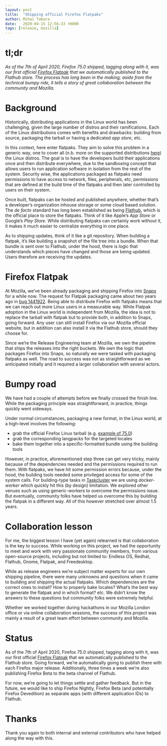 ```yaml
---
layout: post
title:  "Shipping official Firefox Flatpaks"
author: Mihai Tabara
date:   2020-04-15 12:56:33 +0000
tags: [release, mozilla]
---
```


# tl;dr

_As of the 7th of April 2020, Firefox 75.0 shipped, tagging along with it, was our first official [Firefox Flatpak](https://flathub.org/apps/details/org.mozilla.firefox) that we
automatically published to the Flathub store. The process has long been in the making; aside from the technical bumpy ride,
it tells a story of great collaboration between the community and Mozilla._

# Background

Historically, distributing applications in the Linux world has been challenging, given the large number of distros and their ramifications.
Each of the Linux distributions comes with benefits and drawbacks: building from source, packaging the tarball or having a dedicated _app store_, etc.

In this context, here enter flatpaks. They aim to solve this problem in a generic way, one to cover all (n.b. more on the supported distributions [here](https://flatpak.org/setup/))
the Linux distros. The goal is to have the developers build their applications once and then distribute everywhere, due to the sandboxing concept that allows users
to run application software in isolation from the rest of the system. Security wise, the applications packaged as flatpaks need permissions to have access
to network, files, peripherals, etc, permissions that are defined at the build time of the flatpaks and then later controlled by users on their system.

Once built, flatpaks can be hosted and published anywhere, whether that’s a developer’s organization inhouse storage or some cloud based solution.
The _de facto_ standard has long been established as being [Flathub](https://flathub.org/home), which is the official place to store the flatpaks. Think of it like Apple’s _App Store_ or Google’s _Play Store_.
While distributing flatpaks can certainly work without it, it makes it much easier to centralize everything in one place.

As to shipping updates, think of it like a git repository. When building a flatpak, it’s like building a snapshot of the file tree into a bundle.
When that bundle is sent over to Flathub, under the hood, there is logic that understands which pieces have changed and those are being updated. Users therefore are receiving the updates.

# Firefox Flatpak

At Mozilla, we’ve been already packaging and shipping Firefox into [Snaps](https://snapcraft.io/) for a while now. The request for Flatpak packaging came about two years ago in [bug 1441922](https://bugzilla.mozilla.org/show_bug.cgi?id=1441922). Being able to distribute Firefox with flatpaks means that we can reach out
more Linux users in a measurable way. While Flatpak adoption in the Linux world is independent from Mozilla, the idea is not to replace the tarball with flatpak but to
provide both, in addition to Snaps, going forward. Any user can still install Firefox via our Mozilla official website, but in addition can also install it via the Flathub store, should they choose for.

Since we’re the Release Engineering team at Mozilla, we own the pipeline that ships the releases into the right buckets. We own the logic that packages Firefox into Snaps, so
naturally we were tasked with packaging flatpaks as well. The road to success was not as straightforward as we anticipated initially and it required a larger collaboration with several actors.

# Bumpy road

We have had a couple of attempts before we finally crossed the finish line. While the packaging principle was straightforward, in practice, things quickly went sideways.

Under normal circumstances, packaging a new format, in the Linux world, at a high-level involves the following:
* grab the official Firefox Linux tarball (e.g. [example of 75.0](https://archive.mozilla.org/pub/firefox/releases/75.0/linux-x86_64/en-US/firefox-75.0.tar.bz2))
* grab the corresponding langpacks for the targeted locales
* bake them together into a specific-formatted bundle using the building tools

However, in practice, aforementioned step three can get very tricky, mainly because of the dependencies needed and the permissions required to run them. With flatpaks, we
have hit some permission errors because, under the hood, the building tools needed some privileged access for some of the system calls. For building-type tasks in [Taskcluster](https://docs.taskcluster.net/docs) we
are using _docker-worker_ which quickly hit this (by design) limitation. We explored other venues such as using generic-workers to overcome the permissions issue.
But eventually, community folks have helped us overcome this by building the flatpak in a different way. All of this however stretched over almost 1.5 years.


# Collaboration lesson

For me, the biggest lesson I have (yet again) relearned is that collaboration is the key to success. While working on this project, we had the opportunity to meet and work with
very passionate community members, from various open-source projects, including but not limited to: Endless OS, Redhat, Flathub, Gnome, Flatpak, and Freedesktop.

While as release engineers we’re subject matter experts for our own shipping pipeline, there were many unknowns and questions when it came to building and shipping the actual flatpaks.
Which dependencies are the correct ones to install? How to properly bake locales? What’s the best way to generate the flatpak and in which format? etc. We didn’t know the answers to these questions but community folks were extremely helpful.

Whether we worked together during hackathons in our Mozilla London office or via online collaboration sessions, the success of this project was mainly a result of a great team effort between community and Mozilla.

# Status

As of the 7th of April 2020, Firefox 75.0 shipped, tagging along with it, was our first official [Firefox Flatpak](https://flathub.org/apps/details/org.mozilla.firefox) that we automatically published to the Flathub store.
Going forward, we’re automatically going to publish there with each Firefox major release. Additionally, three times a week we’re also publishing Firefox Beta to the beta channel of Flathub.

For now, we’re going to let things settle and gather feedback. But in the future, we would like to ship Firefox Nightly, Firefox Beta (and potentially Firefox Devedition) as separate apps (with different application IDs) to Flathub.

# Thanks

Thank you again to both internal and external contributors who have helped along the way with this.
